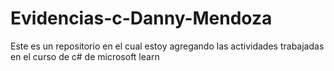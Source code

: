 # Evidencias-c-Danny-Mendoza
Este es un repositorio en el cual estoy agregando las actividades trabajadas en el curso de c# de microsoft learn
